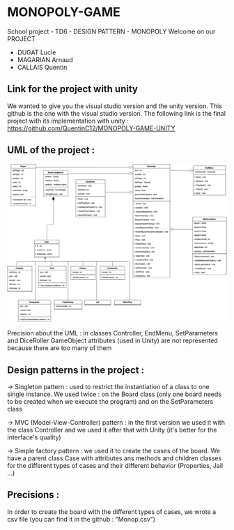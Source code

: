 # MONOPOLY-GAME
School project - TD6 - DESIGN PATTERN - MONOPOLY
Welcome on our PROJECT
<ul>
<li>DUGAT Lucie</li>
<li>MAGARIAN Arnaud</li>
<li>CALLAIS Quentin</li>
</ul>

## Link for the project with unity 
We wanted to give you the visual studio version and the unity version. This github is the one with the visual studio version.
The following link is the final project with its implementation with unity : 
https://github.com/QuentinC12/MONOPOLY-GAME-UNITY

## UML of the project : 
![](UML/Monopoly-3.png)

Precision about the UML : in classes Controller, EndMenu, SetParameters and DiceRoller GameObject attributes (used in Unity) are not represented because there are too many of them

## Design patterns in the project : 
-> Singleton pattern : used to restrict the instantiation of a class to one single instance.
   We used twice : on the Board class (only one board needs to be created when we execute the program) and on the SetParameters class 
   
-> MVC (Model-View-Controller) pattern : in the first version we used it with the class Controller and we used it after that with Unity (it's better for the interface's quality)

-> Simple factory pattern : we used it to create the cases of the board. We have a parent class Case with attributes ans methods and children classes for the different types of cases and their different behavior (Properties, Jail ...) 

## Precisions : 
In order to create the board with the different types of cases, we wrote a csv file (you can find it in the github  : "Monop.csv")

